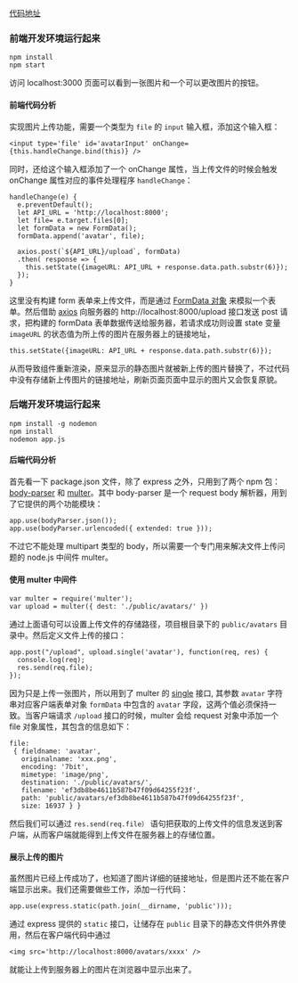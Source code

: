 [代码地址](https://coding.net/u/happypeter/p/haoduoshipin-demo/git/tree/master/199-upload-image)

### 前端开发环境运行起来

```
npm install
npm start
```

访问 localhost:3000 页面可以看到一张图片和一个可以更改图片的按钮。

#### 前端代码分析

实现图片上传功能，需要一个类型为 `file` 的 `input` 输入框，添加这个输入框：

```
<input type='file' id='avatarInput' onChange={this.handleChange.bind(this)} />
```

同时，还给这个输入框添加了一个 onChange 属性，当上传文件的时候会触发 onChange 属性对应的事件处理程序 `handleChange`：

```
handleChange(e) {
  e.preventDefault();
  let API_URL = 'http://localhost:8000';
  let file= e.target.files[0];
  let formData = new FormData();
  formData.append('avatar', file);

  axios.post(`${API_URL}/upload`, formData)
  .then( response => {
    this.setState({imageURL: API_URL + response.data.path.substr(6)});
  });
}
```

这里没有构建 form 表单来上传文件，而是通过 [FormData 对象](https://developer.mozilla.org/zh-CN/docs/Web/Guide/Using_FormData_Objects) 来模拟一个表单。然后借助 [axios](https://github.com/mzabriskie/axios) 向服务器的 http://localhost:8000/upload 接口发送 post 请求，把构建的 formData 表单数据传送给服务器，若请求成功则设置 state 变量 `imageURL` 的状态值为所上传的图片在服务器上的链接地址，

```
this.setState({imageURL: API_URL + response.data.path.substr(6)});
```

从而导致组件重新渲染，原来显示的静态图片就被新上传的图片替换了，不过代码中没有存储新上传图片的链接地址，刷新页面页面中显示的图片又会恢复原貌。

### 后端开发环境运行起来

```
npm install -g nodemon
npm install
nodemon app.js
```

#### 后端代码分析

首先看一下 package.json 文件，除了 express 之外，只用到了两个 npm 包：[body-parser](https://github.com/expressjs/body-parser) 和 [multer](https://github.com/expressjs/multer)。其中 body-parser 是一个 request body 解析器，用到了它提供的两个功能模块：

```
app.use(bodyParser.json());
app.use(bodyParser.urlencoded({ extended: true }));
```

不过它不能处理 multipart 类型的 body，所以需要一个专门用来解决文件上传问题的 node.js 中间件 multer。

#### 使用 multer 中间件

```
var multer = require('multer');
var upload = multer({ dest: './public/avatars/' })
```

通过上面语句可以设置上传文件的存储路径，项目根目录下的 `public/avatars` 目录中。然后定义文件上传的接口：

```
app.post("/upload", upload.single('avatar'), function(req, res) {
  console.log(req);
  res.send(req.file);
});
```

因为只是上传一张图片，所以用到了 multer 的 [single](https://github.com/expressjs/multer#singlefieldname) 接口, 其参数 `avatar` 字符串对应客户端表单对象 `formData` 中包含的 `avatar` 字段，这两个值必须保持一致。当客户端请求 `/upload` 接口的时候，multer 会给 request 对象中添加一个 file 对象属性，其包含的信息如下：

```
file:
 { fieldname: 'avatar',
   originalname: 'xxx.png',
   encoding: '7bit',
   mimetype: 'image/png',
   destination: './public/avatars/',
   filename: 'ef3db8be4611b587b47f09d64255f23f',
   path: 'public/avatars/ef3db8be4611b587b47f09d64255f23f',
   size: 16937 } }
```

 然后我们可以通过 `res.send(req.file）` 语句把获取的上传文件的信息发送到客户端，从而客户端就能得到上传文件在服务器上的存储位置。

 #### 展示上传的图片

虽然图片已经上传成功了，也知道了图片详细的链接地址，但是图片还不能在客户端显示出来。我们还需要做些工作，添加一行代码：

```
app.use(express.static(path.join(__dirname, 'public')));
```

通过 express 提供的 `static` 接口，让储存在 `public` 目录下的静态文件供外界使用，然后在客户端代码中通过

```
<img src='http://localhost:8000/avatars/xxxx' />
```

就能让上传到服务器上的图片在浏览器中显示出来了。

